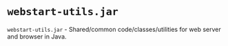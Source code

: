 # `webstart-utils.jar`

`webstart-utils.jar` - Shared/common code/classes/utilities for web server and browser in Java.


